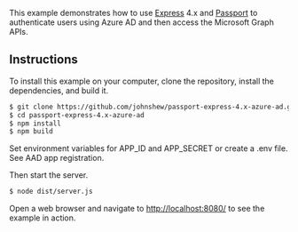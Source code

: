 This example demonstrates how to use [Express](http://expressjs.com/) 4.x and
[Passport](http://passportjs.org/) to authenticate users using Azure AD
and then access the Microsoft Graph APIs.  

## Instructions

To install this example on your computer, clone the repository, install the
dependencies, and build it.

```bash
$ git clone https://github.com/johnshew/passport-express-4.x-azure-ad.git
$ cd passport-express-4.x-azure-ad
$ npm install
$ npm build
```

Set environment variables for APP_ID and APP_SECRET or create a .env file.  See AAD app registration.

Then start the server.

```bash
$ node dist/server.js
```

Open a web browser and navigate to [http://localhost:8080/](http://127.0.0.1:8080/)
to see the example in action. 
